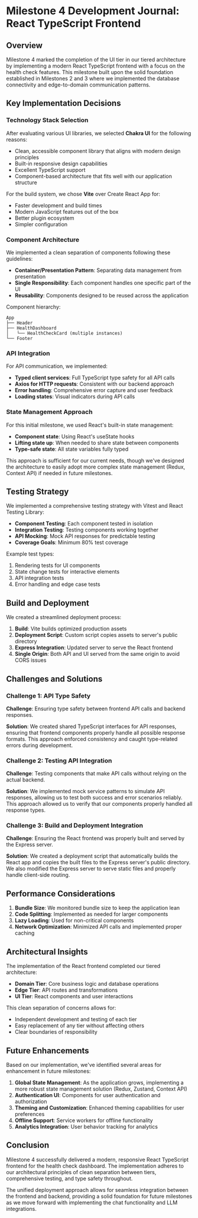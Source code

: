 # Milestone 4 Development Journal: React TypeScript Frontend

## Overview

Milestone 4 marked the completion of the UI tier in our tiered architecture by implementing a modern React TypeScript frontend with a focus on the health check features. This milestone built upon the solid foundation established in Milestones 2 and 3 where we implemented the database connectivity and edge-to-domain communication patterns.

## Key Implementation Decisions

### Technology Stack Selection

After evaluating various UI libraries, we selected **Chakra UI** for the following reasons:
- Clean, accessible component library that aligns with modern design principles
- Built-in responsive design capabilities
- Excellent TypeScript support
- Component-based architecture that fits well with our application structure

For the build system, we chose **Vite** over Create React App for:
- Faster development and build times
- Modern JavaScript features out of the box
- Better plugin ecosystem
- Simpler configuration

### Component Architecture

We implemented a clean separation of components following these guidelines:
- **Container/Presentation Pattern**: Separating data management from presentation
- **Single Responsibility**: Each component handles one specific part of the UI
- **Reusability**: Components designed to be reused across the application

Component hierarchy:
```
App
├── Header
├── HealthDashboard
│   └── HealthCheckCard (multiple instances)
└── Footer
```

### API Integration

For API communication, we implemented:
- **Typed client services**: Full TypeScript type safety for all API calls
- **Axios for HTTP requests**: Consistent with our backend approach
- **Error handling**: Comprehensive error capture and user feedback
- **Loading states**: Visual indicators during API calls

### State Management Approach

For this initial milestone, we used React's built-in state management:
- **Component state**: Using React's useState hooks
- **Lifting state up**: When needed to share state between components
- **Type-safe state**: All state variables fully typed

This approach is sufficient for our current needs, though we've designed the architecture to easily adopt more complex state management (Redux, Context API) if needed in future milestones.

## Testing Strategy

We implemented a comprehensive testing strategy with Vitest and React Testing Library:
- **Component Testing**: Each component tested in isolation
- **Integration Testing**: Testing components working together
- **API Mocking**: Mock API responses for predictable testing
- **Coverage Goals**: Minimum 80% test coverage

Example test types:
1. Rendering tests for UI components
2. State change tests for interactive elements
3. API integration tests
4. Error handling and edge case tests

## Build and Deployment

We created a streamlined deployment process:
1. **Build**: Vite builds optimized production assets
2. **Deployment Script**: Custom script copies assets to server's public directory
3. **Express Integration**: Updated server to serve the React frontend
4. **Single Origin**: Both API and UI served from the same origin to avoid CORS issues

## Challenges and Solutions

### Challenge 1: API Type Safety

**Challenge**: Ensuring type safety between frontend API calls and backend responses.

**Solution**: We created shared TypeScript interfaces for API responses, ensuring that frontend components properly handle all possible response formats. This approach enforced consistency and caught type-related errors during development.

### Challenge 2: Testing API Integration

**Challenge**: Testing components that make API calls without relying on the actual backend.

**Solution**: We implemented mock service patterns to simulate API responses, allowing us to test both success and error scenarios reliably. This approach allowed us to verify that our components properly handled all response types.

### Challenge 3: Build and Deployment Integration

**Challenge**: Ensuring the React frontend was properly built and served by the Express server.

**Solution**: We created a deployment script that automatically builds the React app and copies the built files to the Express server's public directory. We also modified the Express server to serve static files and properly handle client-side routing.

## Performance Considerations

1. **Bundle Size**: We monitored bundle size to keep the application lean
2. **Code Splitting**: Implemented as needed for larger components
3. **Lazy Loading**: Used for non-critical components
4. **Network Optimization**: Minimized API calls and implemented proper caching

## Architectural Insights

The implementation of the React frontend completed our tiered architecture:
- **Domain Tier**: Core business logic and database operations
- **Edge Tier**: API routes and transformations
- **UI Tier**: React components and user interactions

This clean separation of concerns allows for:
- Independent development and testing of each tier
- Easy replacement of any tier without affecting others
- Clear boundaries of responsibility

## Future Enhancements

Based on our implementation, we've identified several areas for enhancement in future milestones:

1. **Global State Management**: As the application grows, implementing a more robust state management solution (Redux, Zustand, Context API)
2. **Authentication UI**: Components for user authentication and authorization
3. **Theming and Customization**: Enhanced theming capabilities for user preferences
4. **Offline Support**: Service workers for offline functionality
5. **Analytics Integration**: User behavior tracking for analytics

## Conclusion

Milestone 4 successfully delivered a modern, responsive React TypeScript frontend for the health check dashboard. The implementation adheres to our architectural principles of clean separation between tiers, comprehensive testing, and type safety throughout.

The unified deployment approach allows for seamless integration between the frontend and backend, providing a solid foundation for future milestones as we move forward with implementing the chat functionality and LLM integrations.
